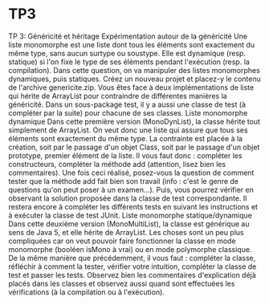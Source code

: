 # TP3


TP 3: Généricité et héritage
Expérimentation autour de la généricité
Une liste monomorphe est une liste dont tous les éléments sont exactement du même type, sans aucun surtype ou soustype. Elle est dynamique (resp. statique) si l'on fixe le type de ses éléments pendant l'exécution (resp. la compilation). Dans cette question, on va manipuler des listes monomorphes dynamiques, puis statiques.
Créez un nouveau projet et placez-y le contenu de l'archive genericite.zip.
Vous êtes face à deux implémentations de liste qui hérite de ArrayList pour contraindre de différentes manières la généricité.
Dans un sous-package test, il y a aussi une classe de test (à compléter par la suite) pour chacune de ses classes.
Liste monomorphe dynamique
Dans cette première version (MonoDynList), la classe hérite tout simplement de ArrayList<Object>. On veut donc une liste qui assure que tous ses éléments sont exactement du même type. La contrainte est placée à la création, soit par le passage d'un objet Class, soit par le passage d'un objet prototype, premier élément de la liste. Il vous faut donc :
compléter les constructeurs,
compléter la méthode add (attention, lisez bien les commentaires).
Une fois ceci réalisé, posez-vous la question de comment tester que la méthode add fait bien son travail (info : c'est le genre de questions qu'on peut poser à un examen...). Puis, vous pourrez vérifier en observant la solution proposée dans la classe de test correspondante. Il restera encore à compléter les différents tests en suivant les instructions et à exécuter la classe de test JUnit.
Liste monomorphe statique/dynamique
Dans cette deuxième version (MonoMultiList), la classe est générique au sens de Java 5, et elle hérite de ArrayList<T>. Les choses sont un peu plus compliquées car on veut pouvoir faire fonctionner la classe en mode monomorphe (booléen isMono à vrai) ou en mode polymorphe classique.
De la même manière que précédemment, il vous faut :
compléter la classe,
réfléchir à comment la tester,
vérifier votre intuition, compléter la classe de test et passer les tests.
Observez bien les commentaires d'explication déjà placés dans les classes et observez aussi quand sont effectuées les vérifications (à la compilation ou à l'exécution).